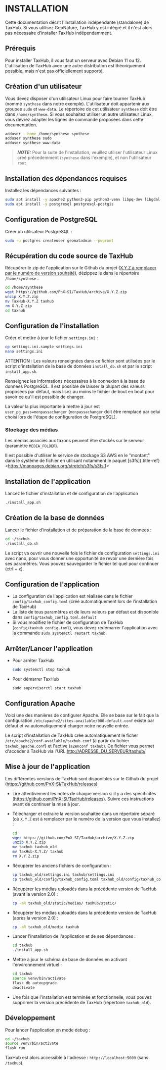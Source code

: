 # INSTALLATION

Cette documentation décrit l'installation indépendante (standalone) de TaxHub. 
Si vous utilisez GeoNature, TaxHub y est intégré et il n'est alors pas nécessaire d'installer 
TaxHub indépendamment.

## Prérequis

Pour installer TaxHub, il vous faut un serveur avec Debian 11 ou 12.
L'utilisation de TaxHub avec une autre distribution est théoriquement
possible, mais n'est pas officiellement supporté.

## Création d'un utilisateur

Vous devez disposer d'un utilisateur Linux pour faire tourner TaxHub
(nommé `synthese` dans notre exemple). L'utilisateur doit appartenir aux
groupes `sudo` et `www-data`. Le répertoire de cet utilisateur
`synthese` doit être dans `/home/synthese`. Si vous souhaitez utiliser
un autre utilisateur Linux, vous devrez adapter les lignes de commande
proposées dans cette documentation.

```sh
adduser --home /home/synthese synthese
adduser synthese sudo
adduser synthese www-data
```

>**_NOTE:_** 
> Pour la suite de l'installation, veuillez utiliser l'utilisateur
> Linux créé précedemment (`synthese` dans l'exemple), et non
> l'utilisateur `root`.

## Installation des dépendances requises

Installez les dépendances suivantes :

```sh
sudo apt install -y apache2 python3-pip python3-venv libpq-dev libgdal-dev sudo unzip
sudo apt install -y postgresql postgresql-postgis
```

## Configuration de PostgreSQL

Créer un utilisateur PostgreSQL :

```sh
sudo -u postgres createuser geonatadmin --pwpromt
```

## Récupération du code source de TaxHub

Récupérer le zip de l'application sur le Github du projet ([X.Y.Z à
remplacer par le numéro de version
souhaité](https://github.com/PnX-SI/TaxHub/releases)), dézippez le dans
le répertoire `/home/synthese` :

```sh
cd /home/synthese
wget https://github.com/PnX-SI/TaxHub/archive/X.Y.Z.zip
unzip X.Y.Z.zip
mv TaxHub-X.Y.Z taxhub
rm X.Y.Z.zip
cd taxhub
```

## Configuration de l'installation

Créer et mettre à jour le fichier `settings.ini` :

```sh
cp settings.ini.sample settings.ini
nano settings.ini
```

ATTENTION : Les valeurs renseignées dans ce fichier sont utilisées par
le script d'installation de la base de données `install_db.sh` et par
le script `install_app.sh`.

Renseignez les informations nécessaires à la connexion à la base de
données PostgreSQL. Il est possible de laisser la plupart des valeurs
proposées par défaut, mais lisez au moins le fichier de bout en bout
pour savoir ce qu'il est possible de changer.

La valeur la plus importante à mettre à jour est `user_pg_pass=monpassachanger` 
(`monpassachanger` doit être remplacé par celui choisi lors de l'étape
de configuration de PostgreSQL).

### Stockage des médias

Les médias associés aux taxons peuvent être stockés sur le serveur
(paramètre `MEDIA_FOLDER`).

Il est possible d'utiliser le service de stockage S3 AWS en le
\"montant\" dans le système de fichier en utilisant notamment le paquet
[s3fs]{.title-ref} \<<https://manpages.debian.org/stretch/s3fs/s3fs.1>\>

## Installation de l'application

Lancez le fichier d'installation et de configuration de l'application

```sh
./install_app.sh
```

## Création de la base de données

Lancer le fichier d'installation et de préparation de la base de
données :

```sh
cd ~/taxhub
./install_db.sh
```

Le script va ouvrir une nouvelle fois le fichier de configuration
`settings.ini` avec nano, pour vous donner une opportunité de revoir une
dernière fois ses paramètres. Vous pouvez sauvegarder le fichier tel
quel pour continuer (ctrl + x).

## Configuration de l'application

- La configuration de l'application est réalisée dans le fichier `config/taxhub_config.toml` (créé automatiquement lors de l'installation de TaxHub)
- La liste de tous paramètres et de leurs valeurs par défaut est disponible dans `config/taxhub_config.toml.default`
- Si vous modifiez le fichier de configuration de TaxHub (`config/taxhub_config.toml`), vous devez redémarrer l'application avec la commande `sudo systemctl restart taxhub`

## Arrêter/Lancer l'application

- Pour arrêter TaxHub
  ```sh
  sudo systemctl stop taxhub
  ```
- Pour démarrer TaxHub
  ```
  sudo supervisorctl start taxhub
  ```

## Configuration Apache

Voici une des manières de configurer Apache. Elle se base sur le fait
que la configuration `/etc/apache2/sites-available/000-default.conf`
existe par défaut et va automatiquement charger notre nouvelle entrée.

Le script d'installation de TaxHub crée automatiquement le ficher
`/etc/apache2/conf-available/taxhub.conf` (à partir du fichier `taxhub_apache.conf`) et l'active
(`a2enconf taxhub`). Ce fichier vous permet d'accéder à TaxHub via l'URL
<http://ADRESSE_DU_SERVEUR/taxhub/>.

## Mise à jour de l'application

Les différentes versions de TaxHub sont disponibles sur le Github du
projet (<https://github.com/PnX-SI/TaxHub/releases>)

- Lire attentivement les notes de chaque version si il y a des
  spécificités (<https://github.com/PnX-SI/TaxHub/releases>). Suivre
  ces instructions avant de continuer la mise à jour.

- Télécharger et extraire la version souhaitée dans un répertoire
  séparé (où `X.Y.Z` est à remplacer par le numéro de la version que
  vous installez) :
  ```sh
  cd
  wget https://github.com/PnX-SI/TaxHub/archive/X.Y.Z.zip
  unzip X.Y.Z.zip
  mv taxhub taxhub_old
  mv TaxHub-X.Y.Z/ taxhub
  rm X.Y.Z.zip
  ```

- Récupérer les anciens fichiers de configuration :
  ```sh
  cp taxhub_old/settings.ini taxhub/settings.ini
  cp taxhub_old/config/taxhub_config.toml taxhub_old/config/taxhub_config.toml 
  ```

- Récupérer les médias uploadés dans la précédente version de TaxHub (avant la version 2.0) :
  ```sh
  cp -aR taxhub_old/static/medias/ taxhub/static/
  ```

- Récupérer les médias uploadés dans la précédente version de TaxHub (après la version 2.0) :
  ```sh
  cp -aR taxhub_old/media taxhub
  ```
- Lancer l'installation de l'application et de ses dépendances :
  ```sh
  cd taxhub
  ./install_app.sh
  ```

- Mettre à jour le schéma de base de données en activant l'environnement virtuel :
  ```sh
  cd taxhub
  source venv/bin/activate
  flask db autoupgrade
  deactivate
  ```

- Une fois que l'installation est terminée et fonctionnelle, vous
  pouvez supprimer la version précédente de TaxHub (répertoire
  `taxhub_old`).

## Développement

Pour lancer l'application en mode debug :

```sh
cd ~/taxhub
source venv/bin/activate
flask run
```

TaxHub est alors accessible à l'adresse : `http://localhost:5000` (sans
`/taxhub`).
